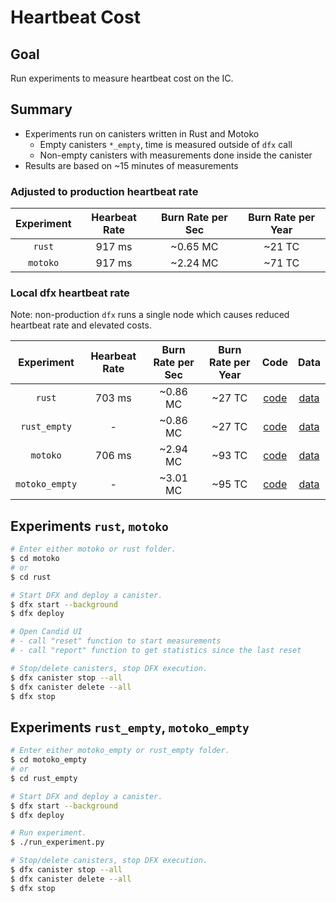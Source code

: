 # Heartbeat Cost

## Goal

Run experiments to measure heartbeat cost on the IC.

## Summary

- Experiments run on canisters written in Rust and Motoko
  - Empty canisters `*_empty`, time is measured outside of `dfx` call
  - Non-empty canisters with measurements done inside the canister
- Results are based on ~15 minutes of measurements

### Adjusted to production heartbeat rate

| Experiment | Hearbeat Rate | Burn Rate per Sec | Burn Rate per Year |
| :----: | :----: | :----: | :----: |
| `rust` | 917 ms | ~0.65 MC | ~21 TC |
| `motoko` | 917 ms | ~2.24 MC | ~71 TC |

### Local dfx heartbeat rate

Note: non-production `dfx` runs a single node which causes reduced heartbeat rate and elevated costs.

| Experiment | Hearbeat Rate | Burn Rate per Sec | Burn Rate per Year | Code | Data |
| :----: | :----: | :----: | :----: | :----: | :----: |
| `rust` | 703 ms | ~0.86 MC | ~27 TC | [code](./rust/src/rust_backend/src/lib.rs) | [data](./rust/data.csv) |
| `rust_empty` | - | ~0.86 MC | ~27 TC | [code](./rust_empty/src/rust_backend/src/lib.rs) | [data](./rust_empty/data.csv) |
| `motoko` | 706 ms | ~2.94 MC | ~93 TC | [code](./motoko/src/motoko_backend/main.mo) | [data](./motoko/data.csv) |
| `motoko_empty` | - | ~3.01 MC | ~95 TC | [code](./motoko_empty/src/motoko_backend/main.mo) | [data](./motoko_empty/data.csv) |

## Experiments `rust`, `motoko`

```bash
# Enter either motoko or rust folder.
$ cd motoko
# or
$ cd rust

# Start DFX and deploy a canister.
$ dfx start --background
$ dfx deploy

# Open Candid UI
# - call "reset" function to start measurements
# - call "report" function to get statistics since the last reset

# Stop/delete canisters, stop DFX execution.
$ dfx canister stop --all
$ dfx canister delete --all
$ dfx stop
```

## Experiments `rust_empty`, `motoko_empty`

```bash
# Enter either motoko_empty or rust_empty folder.
$ cd motoko_empty
# or
$ cd rust_empty

# Start DFX and deploy a canister.
$ dfx start --background
$ dfx deploy

# Run experiment.
$ ./run_experiment.py

# Stop/delete canisters, stop DFX execution.
$ dfx canister stop --all
$ dfx canister delete --all
$ dfx stop
```
